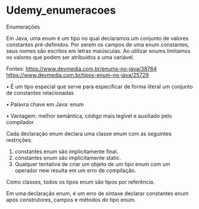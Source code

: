 # Udemy_enumeracoes

Enumerações

Em Java, uma enum é um tipo no qual declaramos um conjunto de valores constantes pré-definidos.
Por serem os campos de uma enum constantes, seus nomes são escritos em letras maiúsculas.
Ao utilizar enums limitamos os valores que podem ser atribuídos a uma variável.

Fontes: https://www.devmedia.com.br/enums-no-java/38764
https://www.devmedia.com.br/tipos-enum-no-java/25729

• É um tipo especial que serve para especificar de forma literal um conjunto de constantes relacionadas

• Palavra chave em Java: enum

• Vantagem: melhor semântica, código mais legível e auxiliado pelo 
compilador

Cada declaração enum declara uma classe enum com 
as seguintes restrições:
1. constantes enum são implicitamente final.
2. constantes enum são implicitamente static.
3. Qualquer tentativa de criar um objeto de um tipo enum com um operador new resulta em um erro de compilação.

Como classes, todos os tipos enum são tipos por referência.

Em uma declaração enum, é um erro de sintaxe declarar constantes enum após construtores, campos e métodos do tipo enum.
